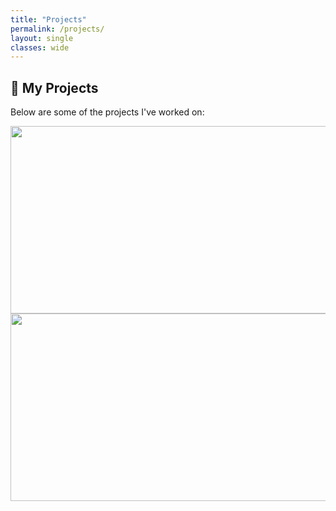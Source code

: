 ```yaml
---
title: "Projects"
permalink: /projects/
layout: single
classes: wide
---
```


## 🔹 My Projects

Below are some of the projects I've worked on:

<div style="text-align: left;">

<a href="https://github.com/viraj-singh1998/reAct-agent-from-scratch">
  <img src="https://github-readme-stats.vercel.app/api/pin/?username=viraj-singh1998&repo=reAct-agent-from-scratch" width="700" height="300"/>
</a>

<a href="https://github.com/viraj-singh1998/AIIVR">
  <img src="https://github-readme-stats.vercel.app/api/pin/?username=viraj-singh1998&repo=AIIVR" width="700" height="300"/>
</a>

</div>